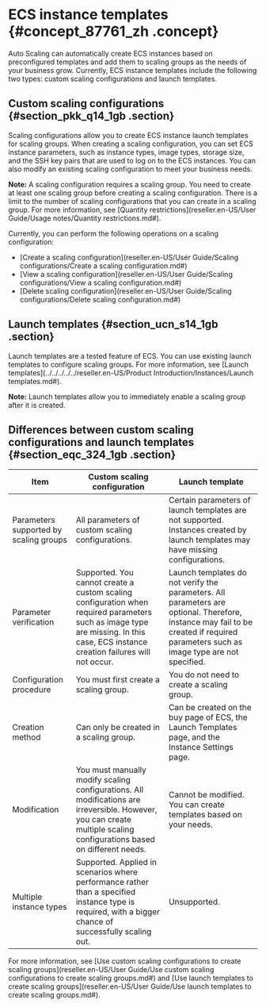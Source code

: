 # ECS instance templates {#concept_87761_zh .concept}

Auto Scaling can automatically create ECS instances based on preconfigured templates and add them to scaling groups as the needs of your business grow. Currently, ECS instance templates include the following two types: custom scaling configurations and launch templates.

## Custom scaling configurations {#section_pkk_q14_1gb .section}

Scaling configurations allow you to create ECS instance launch templates for scaling groups. When creating a scaling configuration, you can set ECS instance parameters, such as instance types, image types, storage size, and the SSH key pairs that are used to log on to the ECS instances. You can also modify an existing scaling configuration to meet your business needs.

**Note:** A scaling configuration requires a scaling group. You need to create at least one scaling group before creating a scaling configuration. There is a limit to the number of scaling configurations that you can create in a scaling group. For more information, see [Quantity restrictions](reseller.en-US/User Guide/Usage notes/Quantity restrictions.md#).

Currently, you can perform the following operations on a scaling configuration:

-    [Create a scaling configuration](reseller.en-US/User Guide/Scaling configurations/Create a scaling configuration.md#) 
-    [View a scaling configuration](reseller.en-US/User Guide/Scaling configurations/View a scaling configuration.md#) 
-    [Delete scaling configuration](reseller.en-US/User Guide/Scaling configurations/Delete scaling configuration.md#)

## Launch templates {#section_ucn_s14_1gb .section}

Launch templates are a tested feature of ECS. You can use existing launch templates to configure scaling groups. For more information, see [Launch templates](../../../../../reseller.en-US/Product Introduction/Instances/Launch templates.md#).

**Note:** Launch templates allow you to immediately enable a scaling group after it is created.

## Differences between custom scaling configurations and launch templates {#section_eqc_324_1gb .section}

|Item|Custom scaling configuration|Launch template|
|----|----------------------------|---------------|
|Parameters supported by scaling groups|All parameters of custom scaling configurations.|Certain parameters of launch templates are not supported. Instances created by launch templates may have missing configurations.|
|Parameter verification|Supported. You cannot create a custom scaling configuration when required parameters such as image type are missing. In this case, ECS instance creation failures will not occur.|Launch templates do not verify the parameters. All parameters are optional. Therefore, instance may fail to be created if required parameters such as image type are not specified.|
|Configuration procedure|You must first create a scaling group.|You do not need to create a scaling group.|
|Creation method|Can only be created in a scaling group.|Can be created on the buy page of ECS, the Launch Templates page, and the Instance Settings page.|
|Modification|You must manually modify scaling configurations. All modifications are irreversible. However, you can create multiple scaling configurations based on different needs.|Cannot be modified. You can create templates based on your needs.|
|Multiple instance types|Supported. Applied in scenarios where performance rather than a specified instance type is required, with a bigger chance of successfully scaling out.|Unsupported.|

For more information, see [Use custom scaling configurations to create scaling groups](reseller.en-US/User Guide/Use custom scaling configurations to create scaling groups.md#) and [Use launch templates to create scaling groups](reseller.en-US/User Guide/Use launch templates to create scaling groups.md#).

